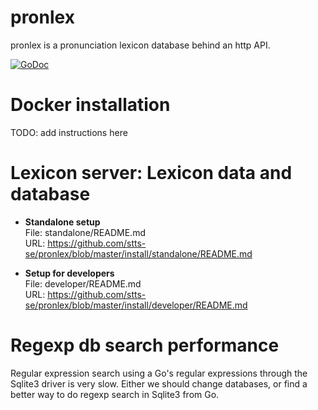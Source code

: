 # pronlex
pronlex is a pronunciation lexicon database behind an http API.

[![GoDoc](https://godoc.org/github.com/stts-se/pronlex?status.svg)](https://godoc.org/github.com/stts-se/pronlex)


# Docker installation

TODO: add instructions here


# Lexicon server: Lexicon data and database

* **Standalone setup**    
File: standalone/README.md   
URL: https://github.com/stts-se/pronlex/blob/master/install/standalone/README.md

* **Setup for developers**    
File: developer/README.md   
URL: https://github.com/stts-se/pronlex/blob/master/install/developer/README.md



# Regexp db search performance

Regular expression search using a Go's regular expressions through the Sqlite3 driver is very slow. Either we should change databases, or find a better way to do regexp search in Sqlite3 from Go.


